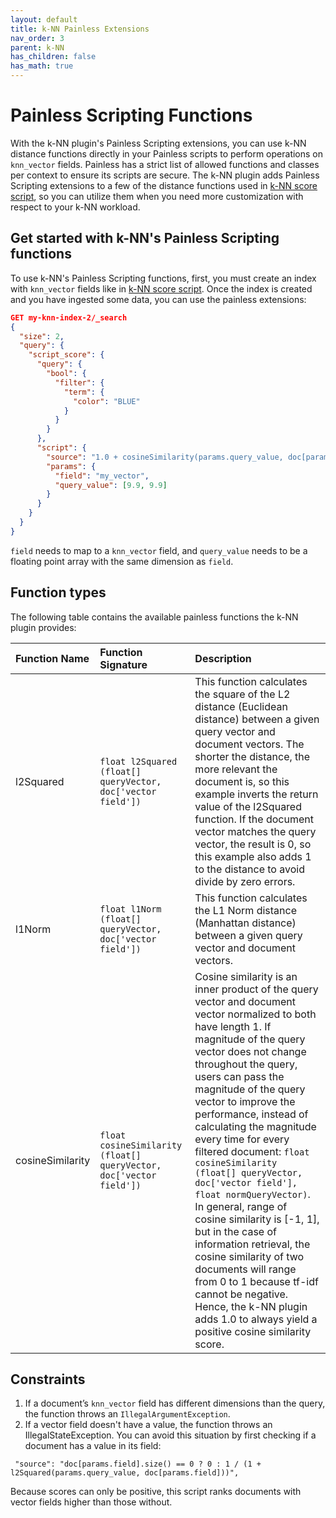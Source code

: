 ```yaml
---
layout: default
title: k-NN Painless Extensions
nav_order: 3
parent: k-NN
has_children: false
has_math: true
---
```


# Painless Scripting Functions

With the k-NN plugin's Painless Scripting extensions, you can use k-NN distance functions directly in your Painless scripts to perform operations on `knn_vector` fields. Painless has a strict list of allowed functions and classes per context to ensure its scripts are secure. The k-NN plugin adds Painless Scripting extensions to a few of the distance functions used in [k-NN score script](../knn-score-script), so you can utilize them when you need more customization with respect to your k-NN workload.

## Get started with k-NN's Painless Scripting functions

To use k-NN's Painless Scripting functions, first, you must create an index with `knn_vector` fields like in [k-NN score script](../knn-score-script#Getting-started-with-the-score-script). Once the index is created and you have ingested some data, you can use the painless extensions:

```json
GET my-knn-index-2/_search
{
  "size": 2,
  "query": {
    "script_score": {
      "query": {
        "bool": {
          "filter": {
            "term": {
              "color": "BLUE"
            }
          }
        }
      },
      "script": {
        "source": "1.0 + cosineSimilarity(params.query_value, doc[params.field])",
        "params": {
          "field": "my_vector",
          "query_value": [9.9, 9.9]
        }
      }
    }
  }
}
```

`field` needs to map to a `knn_vector` field, and `query_value` needs to be a floating point array with the same dimension as `field`.

## Function types
The following table contains the available painless functions the k-NN plugin provides:

<table>
  <thead style="text-align: left">
  <tr>
    <th>Function Name</th>
    <th>Function Signature</th>
    <th>Description</th>
  </tr>
  </thead>
  <tr>
    <td>l2Squared</td>
    <td><code>float l2Squared (float[] queryVector, doc['vector field'])</code></td>
    <td>This function calculates the square of the L2 distance (Euclidean distance) between a given query vector and document vectors. The shorter the distance, the more relevant the document is, so this example inverts the return value of the l2Squared function. If the document vector matches the query vector, the result is 0, so this example also adds 1 to the distance to avoid divide by zero errors.</td>
  </tr>
  <tr>
    <td>l1Norm</td>
    <td><code>float l1Norm (float[] queryVector, doc['vector field'])</code></td>
    <td>This function calculates the L1 Norm distance (Manhattan distance) between a given query vector and document vectors.</td>
  </tr>
  <tr>
    <td>cosineSimilarity</td>
    <td><code>float cosineSimilarity (float[] queryVector, doc['vector field'])</code></td>
    <td>Cosine similarity is an inner product of the query vector and document vector normalized to both have length 1. If magnitude of the query vector does not change throughout the query, users can pass the magnitude of the query vector to improve the performance, instead of calculating the magnitude every time for every filtered document: <code>float cosineSimilarity (float[] queryVector, doc['vector field'], float normQueryVector)</code>. In general, range of cosine similarity is [-1, 1], but in the case of information retrieval, the cosine similarity of two documents will range from 0 to 1 because tf-idf cannot be negative. Hence, the k-NN plugin adds 1.0 to always yield a positive cosine similarity score. </td>
  </tr>
</table>


## Constraints
1. If a document’s `knn_vector` field has different dimensions than the query, the function throws an `IllegalArgumentException`.
2. If a vector field doesn't have a value, the function throws an IllegalStateException.
   You can avoid this situation by first checking if a document has a value in its field:
```
 "source": "doc[params.field].size() == 0 ? 0 : 1 / (1 + l2Squared(params.query_value, doc[params.field]))",
```
Because scores can only be positive, this script ranks documents with vector fields higher than those without.
